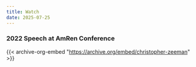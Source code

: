 ```yaml
---
title: Watch
date: 2025-07-25
---
```


### 2022 Speech at AmRen Conference
{{< archive-org-embed "https://archive.org/embed/christopher-zeeman" >}}
